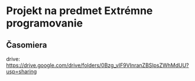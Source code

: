 # Projekt na predmet Extrémne programovanie
## Časomiera

drive:
https://drive.google.com/drive/folders/0Bzg_vIF9VInranZBSlpsZWhMdUU?usp=sharing
